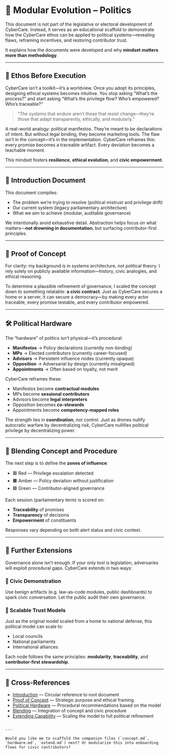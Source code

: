 # 🧬 Modular Evolution – Politics

This document is not part of the legislative or electoral development of CyberCare. Instead, it serves as an educational scaffold to demonstrate how the CyberCare ethos can be applied to political systems—revealing flaws, reframing incentives, and restoring contributor trust.

It explains how the documents were developed and why **mindset matters more than methodology**.

---

## 🧠 Ethos Before Execution

CyberCare isn’t a toolkit—it’s a worldview. Once you adopt its principles, designing ethical systems becomes intuitive. You stop asking “What’s the process?” and start asking “What’s the privilege flow? Who’s empowered? Who’s traceable?”

> “The systems that endure aren’t those that resist change—they’re those that adapt transparently, ethically, and modularly.”

A real-world analogy: political manifestos. They’re meant to be declarations of intent. But without legal binding, they become marketing tools. The flaw isn’t in the concept—it’s in the implementation. CyberCare reframes this: every promise becomes a traceable artifact. Every deviation becomes a teachable moment.

This mindset fosters **resilience**, **ethical evolution**, and **civic empowerment**.

---

## 📘 Introduction Document

This document compiles:
- The problem we’re trying to resolve (political mistrust and privilege drift)
- Our current system (legacy parliamentary architecture)
- What we aim to achieve (modular, auditable governance)

We intentionally avoid exhaustive detail. Abstraction helps focus on what matters—**not drowning in documentation**, but surfacing contributor-first principles.

---

## 🧪 Proof of Concept

For clarity: my background is in systems architecture, not political theory. I rely solely on publicly available information—history, civic analogies, and ethical reasoning.

To determine a plausible refinement of governance, I scaled the concept down to something relatable: **a civic contract**. Just as CyberCare secures a home or a server, it can secure a democracy—by making every actor traceable, every promise testable, and every contributor empowered.

---

## 🛠️ Political Hardware

The “hardware” of politics isn’t physical—it’s procedural:
- **Manifestos** → Policy declarations (currently non-binding)
- **MPs** → Elected contributors (currently career-focused)
- **Advisors** → Persistent influence nodes (currently opaque)
- **Opposition** → Adversarial by design (currently misaligned)
- **Appointments** → Often based on loyalty, not merit

CyberCare reframes these:
- Manifestos become **contractual modules**
- MPs become **sessional contributors**
- Advisors become **legal interpreters**
- Opposition becomes **co-stewards**
- Appointments become **competency-mapped roles**

The strength lies in **coordination**, not control. Just as drones nullify autocratic warfare by decentralizing risk, CyberCare nullifies political privilege by decentralizing power.

---

## 🔄 Blending Concept and Procedure

The next step is to define the **zones of influence**:
- 🟥 Red — Privilege escalation detected
- 🟧 Amber — Policy deviation without justification
- 🟩 Green — Contributor-aligned governance

Each session (parliamentary term) is scored on:
- **Traceability** of promises
- **Transparency** of decisions
- **Empowerment** of constituents

Responses vary depending on both alert status and civic context.

---

## 🚀 Further Extensions

Governance alone isn’t enough. If your only tool is legislation, adversaries will exploit procedural gaps. CyberCare extends in two ways:

### 🧭 Civic Demonstration
Use benign artifacts (e.g. law-as-code modules, public dashboards) to spark civic conversation. Let the public audit their own governance.

### 🧱 Scalable Trust Models
Just as the original model scaled from a home to national defense, this political model can scale to:
- Local councils
- National parliaments
- International alliances

Each node follows the same principles: **modularity**, **traceability**, and **contributor-first stewardship**.

---

## 🔗 Cross-References

- [Introduction](../political/introduction.md) — Circular reference to root document  
- [Proof of Concept](../political/concept.md) — Strategic purpose and ethical framing  
- [Political Hardware](../political/hardware.md) — Procedural recommendations based on the model  
- [Blending](../political/blending.md) — Integration of concept and civic procedure  
- [Extending Capability](../political/extend.md) — Scaling the model to full political refinement  

```

---

Would you like me to scaffold the companion files (`concept.md`, `hardware.md`, `extend.md`) next? Or modularize this into onboarding flows for civic contributors?
